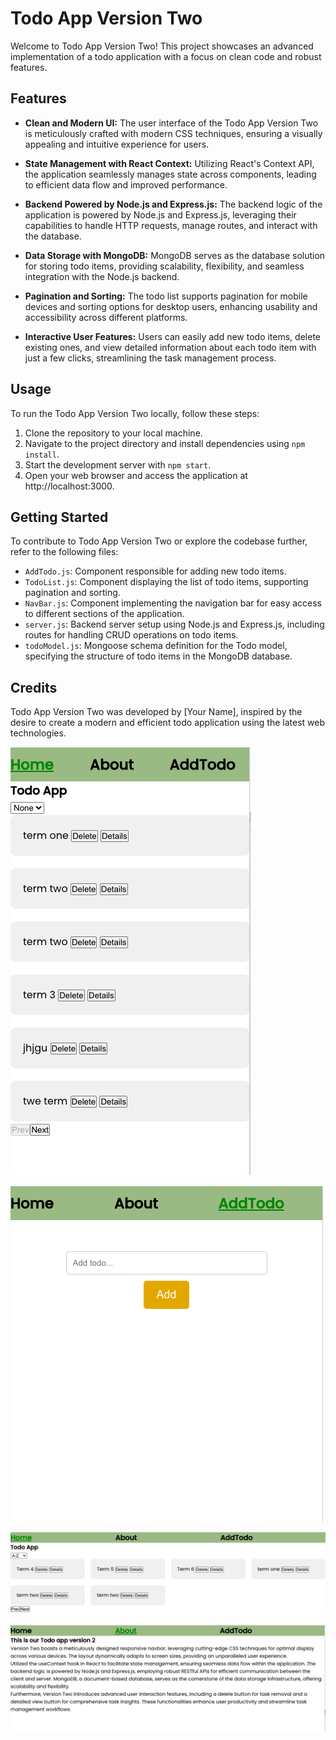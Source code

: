 # Todo App Version Two

Welcome to Todo App Version Two! This project showcases an advanced implementation of a todo application with a focus on clean code and robust features.

## Features

- **Clean and Modern UI:** The user interface of the Todo App Version Two is meticulously crafted with modern CSS techniques, ensuring a visually appealing and intuitive experience for users.

- **State Management with React Context:** Utilizing React's Context API, the application seamlessly manages state across components, leading to efficient data flow and improved performance.

- **Backend Powered by Node.js and Express.js:** The backend logic of the application is powered by Node.js and Express.js, leveraging their capabilities to handle HTTP requests, manage routes, and interact with the database.

- **Data Storage with MongoDB:** MongoDB serves as the database solution for storing todo items, providing scalability, flexibility, and seamless integration with the Node.js backend.

- **Pagination and Sorting:** The todo list supports pagination for mobile devices and sorting options for desktop users, enhancing usability and accessibility across different platforms.

- **Interactive User Features:** Users can easily add new todo items, delete existing ones, and view detailed information about each todo item with just a few clicks, streamlining the task management process.

## Usage

To run the Todo App Version Two locally, follow these steps:

1. Clone the repository to your local machine.
2. Navigate to the project directory and install dependencies using `npm install`.
3. Start the development server with `npm start`.
4. Open your web browser and access the application at http://localhost:3000.

## Getting Started

To contribute to Todo App Version Two or explore the codebase further, refer to the following files:

- `AddTodo.js`: Component responsible for adding new todo items.
- `TodoList.js`: Component displaying the list of todo items, supporting pagination and sorting.
- `NavBar.js`: Component implementing the navigation bar for easy access to different sections of the application.
- `server.js`: Backend server setup using Node.js and Express.js, including routes for handling CRUD operations on todo items.
- `todoModel.js`: Mongoose schema definition for the Todo model, specifying the structure of todo items in the MongoDB database.

## Credits

Todo App Version Two was developed by [Your Name], inspired by the desire to create a modern and efficient todo application using the latest web technologies.



![App Screenshot](https://github.com/ewaru-emmanuel/TodoPlus/blob/master/TodoPlusimages/mobile.png)

![App Screenshot](https://github.com/ewaru-emmanuel/TodoPlus/blob/master/TodoPlusimages/addTodo.png)

![App Screenshot](https://github.com/ewaru-emmanuel/TodoPlus/blob/master/TodoPlusimages/filtered_paginated.png)


![App Screenshot](https://github.com/ewaru-emmanuel/TodoPlus/blob/master/TodoPlusimages/about.png)


